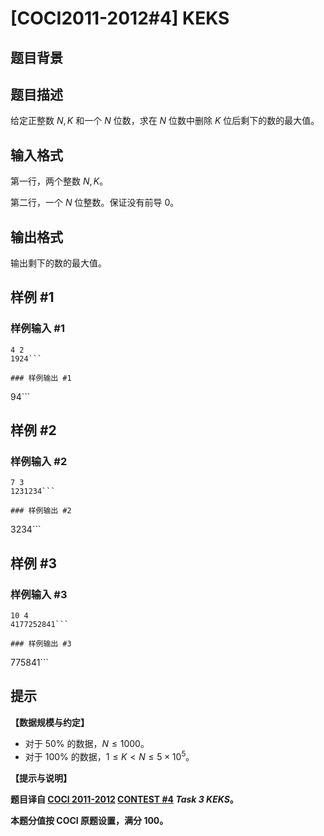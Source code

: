 # [COCI2011-2012#4] KEKS

## 题目背景



## 题目描述

给定正整数 $N,K$ 和一个 $N$ 位数，求在 $N$ 位数中删除 $K$ 位后剩下的数的最大值。

## 输入格式

第一行，两个整数 $N,K$。

第二行，一个 $N$ 位整数。保证没有前导 $0$。

## 输出格式

输出剩下的数的最大值。

## 样例 #1

### 样例输入 #1
```
4 2
1924```

### 样例输出 #1

```
94```

## 样例 #2

### 样例输入 #2
```
7 3
1231234```

### 样例输出 #2

```
3234```

## 样例 #3

### 样例输入 #3
```
10 4
4177252841```

### 样例输出 #3

```
775841```

## 提示

**【数据规模与约定】**

- 对于 $50\%$ 的数据，$N \le 1000$。
- 对于 $100\%$ 的数据，$1 \le K \lt N \le 5 \times 10^5$。

**【提示与说明】**

**题目译自 [COCI 2011-2012](https://hsin.hr/coci/archive/2011_2012/) [CONTEST #4](https://hsin.hr/coci/archive/2011_2012/contest4_tasks.pdf) _Task 3 KEKS_。**

**本题分值按 COCI 原题设置，满分 $100$。**
